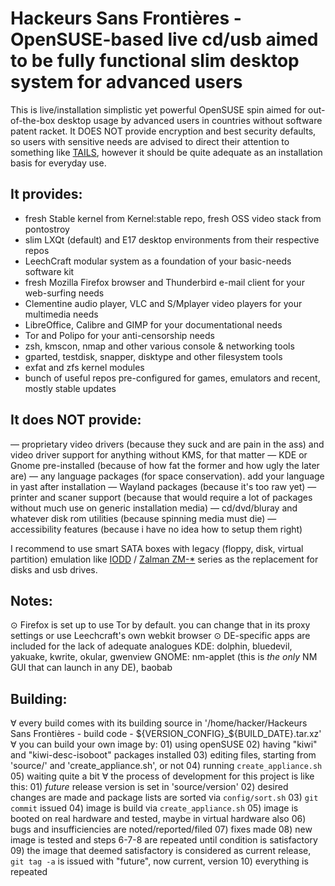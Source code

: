 ﻿Hackeurs Sans Frontières - OpenSUSE-based live cd/usb aimed to be fully functional slim desktop system for advanced users
=========================================================================================================================

This is live/installation simplistic yet powerful OpenSUSE spin aimed for out-of-the-box desktop usage by advanced users in countries without software patent racket.
It DOES NOT provide encryption and best security defaults, so users with sensitive needs are advised to direct their attention to something like [TAILS](https://tails.boum.org), however it should be quite adequate as an installation basis for everyday use.

It provides:
------------
* fresh Stable kernel from Kernel:stable repo, fresh OSS video stack from pontostroy
* slim LXQt (default) and E17 desktop environments from their respective repos
* LeechCraft modular system as a foundation of your basic-needs software kit
* fresh Mozilla Firefox browser and Thunderbird e-mail client for your web-surfing needs
* Clementine audio player, VLC and S/Mplayer video players for your multimedia needs
* LibreOffice, Calibre and GIMP for your documentational needs
* Tor and Polipo for your anti-censorship needs
* zsh, kmscon, nmap and other various console & networking tools
* gparted, testdisk, snapper, disktype and other filesystem tools
* exfat and zfs kernel modules
* bunch of useful repos pre-configured for games, emulators and recent, mostly stable updates

It does NOT provide:
--------------------
— proprietary video drivers (because they suck and are pain in the ass) and video driver support for anything without KMS, for that matter
— KDE or Gnome pre-installed (because of how fat the former and how ugly the later are)
— any language packages (for space conservation). add your language in yast after installation
— Wayland packages (because it's too raw yet)
— printer and scaner support (because that would require a lot of packages without much use on generic installation media)
— cd/dvd/bluray and whatever disk rom utilities (because spinning media must die)
— accessibility features (because i have no idea how to setup them right)

I recommend to use smart SATA boxes with legacy (floppy, disk, virtual partition) emulation like [IODD](www.iodd.co.kr) / [Zalman ZM-*](www.zalman.com/global/product/CategorySecond_Pic.php) series as the replacement for disks and usb drives.

Notes:
------
⊙ Firefox is set up to use Tor by default. you can change that in its proxy settings or use Leechcraft's own webkit browser
⊙ DE-specific apps are included for the lack of adequate analogues
	KDE: dolphin, bluedevil, yakuake, kwrite, okular, gwenview
	GNOME: nm-applet (this is _the only_ NM GUI that can launch in any DE), baobab

Building:
---------
∀ every build comes with its building source in '/home/hacker/Hackeurs Sans Frontières - build code - ${VERSION_CONFIG}_${BUILD_DATE}.tar.xz'
∀ you can build your own image by:
	01) using openSUSE
	02) having "kiwi" and "kiwi-desc-isoboot" packages installed
	03) editing files, starting from 'source/' and 'create_appliance.sh', or not
	04) running `create_appliance.sh`
	05) waiting quite a bit
∀ the process of development for this project is like this:
	01) _future_ release version is set in 'source/version'
	02) desired changes are made and package lists are sorted via `config/sort.sh`
	03) `git commit` issued
	04) image is build via `create_appliance.sh`
	05) image is booted on real hardware and tested, maybe in virtual hardware also
	06) bugs and insufficiencies are noted/reported/filed
	07) fixes made
	08) new image is tested and steps 6-7-8 are repeated until condition is satisfactory
	09) the image that deemed satisfactory is considered as current release, `git tag -a` is issued with "future", now current, version
	10) everything is repeated
